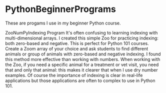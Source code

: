 # PythonBeginnerPrograms

These are progams I use in my beginner Python course.

ZooNumPyIndexing Program
It's often confusing to learning indexing with multi-dimensional arrays. I created this simple Zoo for practicing indexing: both zero-based and negative.
This is perfect for Python 101 courses. Create a Zoom array of your choice and ask students to find different animals or group of animals with zero-based and negative indexing. I found this method more effective than working with numbers. When working with the Zoo, if you need a specific animal for a treatment or vet visit, you need that and only that animal: this makes it clearer that when I use dry number examples. Of course the importance of indexing is clear in real-life applications but those applications are often to complex to use in Python 101.
